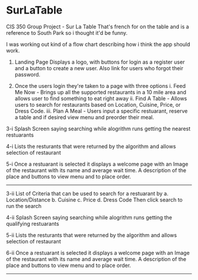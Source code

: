 # SurLaTable
CIS 350 Group Project - Sur La Table 
That's french for on the table and is a reference to South Park so i thought it'd be funny.

I was working out kind of a flow chart describing how i think the app should work.

1. Landing Page
    Displays a logo, with buttons for login as a register user and a button to create a new user. Also link for users who forgot their         password.
    
2. Once the users login they're taken to a page with three options
   i. Feed Me Now  - Brings up all the supported restaurants in a 10 mile area and allows user to find something to eat right away
   ii. Find A Table - Allows users to search for restaurants based on Location, Cuisine, Price, or Dress Code.
   iii. Plan A Meal  - Users input a specific restuarant, reserve a table and if desired view menu and preorder their meal.
   
3-i
  Splash Screen saying searching while alogrithm runs getting the nearest restuarants
  
4-i 
  Lists the resturants that were returned by the algorithm and allows selection of restaurant
  
5-i
  Once a restuarant is selected it displays a welcome page with an Image of the restaurant with its name and average wait time. A description of the place and buttons to view menu and to place order.
  
--------------------------------------------------------------------------------------------------------------------------------------  
3-ii
    List of Criteria that can be used to search for a restuarant by
    a. Location/Distance
    b. Cuisine
    c. Price
    d. Dress Code
    Then click search to run the search
    
4-ii
  Splash Screen saying searching while alogrithm runs getting the qualifying restuarants
  
5-ii 
  Lists the resturants that were returned by the algorithm and allows selection of restaurant
  
6-ii
  Once a restuarant is selected it displays a welcome page with an Image of the restaurant with its name and average wait time. A description of the place and buttons to view menu and to place order.
  
--------------------------------------------------------------------------------------------------------------------------------------- 

  
